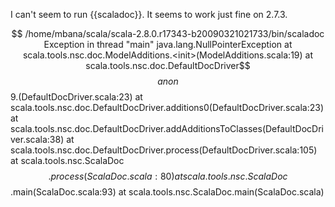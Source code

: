 I can't seem to run {{scaladoc}}.  It seems to work just fine on 2.7.3.

$$ /home/mbana/scala/scala-2.8.0.r17343-b20090321021733/bin/scaladoc
Exception in thread "main" java.lang.NullPointerException
	at scala.tools.nsc.doc.ModelAdditions.<init>(ModelAdditions.scala:19)
	at scala.tools.nsc.doc.DefaultDocDriver$$$$anon$$9.<init>(DefaultDocDriver.scala:23)
	at scala.tools.nsc.doc.DefaultDocDriver.additions0(DefaultDocDriver.scala:23)
	at scala.tools.nsc.doc.DefaultDocDriver.addAdditionsToClasses(DefaultDocDriver.scala:38)
	at scala.tools.nsc.doc.DefaultDocDriver.process(DefaultDocDriver.scala:105)
	at scala.tools.nsc.ScalaDoc$$.process(ScalaDoc.scala:80)
	at scala.tools.nsc.ScalaDoc$$.main(ScalaDoc.scala:93)
	at scala.tools.nsc.ScalaDoc.main(ScalaDoc.scala)

